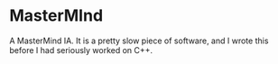# MasterMInd

A MasterMind IA.
It is a pretty slow piece of software, and I wrote this before I had seriously worked on C++.

